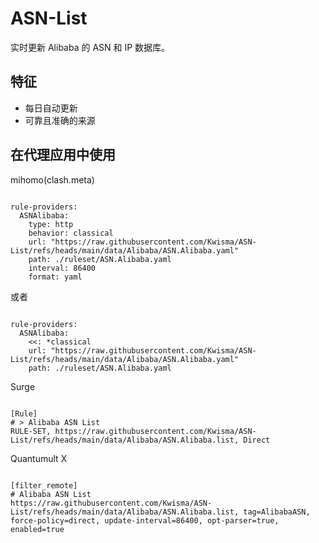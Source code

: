 
# ASN-List

实时更新 Alibaba 的 ASN 和 IP 数据库。

## 特征

- 每日自动更新
- 可靠且准确的来源

## 在代理应用中使用

mihomo(clash.meta)

<pre><code class="language-javascript">
rule-providers:
  ASNAlibaba:
    type: http
    behavior: classical
    url: "https://raw.githubusercontent.com/Kwisma/ASN-List/refs/heads/main/data/Alibaba/ASN.Alibaba.yaml"
    path: ./ruleset/ASN.Alibaba.yaml
    interval: 86400
    format: yaml
</code></pre>

或者

<pre><code class="language-javascript">
rule-providers:
  ASNAlibaba:
    <<: *classical
    url: "https://raw.githubusercontent.com/Kwisma/ASN-List/refs/heads/main/data/Alibaba/ASN.Alibaba.yaml"
    path: ./ruleset/ASN.Alibaba.yaml
</code></pre>

Surge

<pre><code class="language-javascript">
[Rule]
# > Alibaba ASN List
RULE-SET, https://raw.githubusercontent.com/Kwisma/ASN-List/refs/heads/main/data/Alibaba/ASN.Alibaba.list, Direct
</code></pre>

Quantumult X

<pre><code class="language-javascript">
[filter_remote]
# Alibaba ASN List
https://raw.githubusercontent.com/Kwisma/ASN-List/refs/heads/main/data/Alibaba/ASN.Alibaba.list, tag=AlibabaASN, force-policy=direct, update-interval=86400, opt-parser=true, enabled=true
</code></pre>

